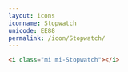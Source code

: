 ```yaml
---
layout: icons
iconname: Stopwatch
unicode: EE88
permalink: /icon/Stopwatch/
---
```


``` html
<i class="mi mi-Stopwatch"></i>
```
